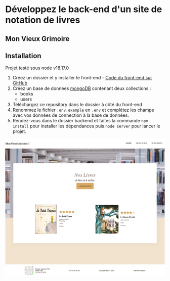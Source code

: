 # Développez le back-end d'un site de notation de livres


## Mon Vieux Grimoire

## Installation

Projet testé sous node v18.17.0
1. Créez un dossier et y installer le front-end - [Code du front-end sur GitHub](https://github.com/OpenClassrooms-Student-Center/P7-Dev-Web-livres)
1. Créez un base de données [mongoDB](https://www.mongodb.com/) contenant deux collections : 
   - books
   - users
1. Téléchargez ce repository dans le dossier à côté du front-end
1. Renommez le fichier `.env.example` en `.env` et complétez les champs avec vos données de connection à la base de données.
1. Rendez-vous dans le dossier backend et faites la commande `npm install` pour installer les dépendances puis `node server` pour lancer le projet.

![Copie écran du site Mon Vieux Grimoire](https://github.com/devloben/Dandonneau_Benoit_2_code_072023/blob/main/assets/copie_ecran_mon_vieux_grimoire.png)